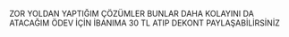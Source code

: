 ZOR YOLDAN YAPTIĞIM ÇÖZÜMLER BUNLAR DAHA KOLAYINI DA ATACAĞIM
ÖDEV İÇİN İBANIMA 30 TL ATIP DEKONT PAYLAŞABİLİRSİNİZ



